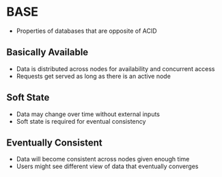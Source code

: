 # BASE

- Properties of databases that are opposite of ACID

## Basically Available

- Data is distributed across nodes for availability and concurrent access
- Requests get served as long as there is an active node

## Soft State

- Data may change over time without external inputs
- Soft state is required for eventual consistency

## Eventually Consistent

- Data will become consistent across nodes given enough time
- Users might see different view of data that eventually converges
